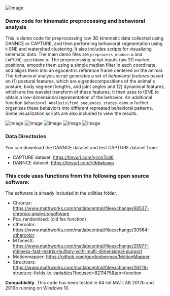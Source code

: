 ![Image](./Common/demo_figure.png)


### Demo code for kinematic preprocessing and behavioral analysis
This is demo code for preprocessing raw 3D kinematic data collected using DANNCE or CAPTURE, and then performing behavioral segmentation using t-SNE and watershed clustering. It also includes scripts for visualizing kinematic data. The main demo files are `preprocess_dannce.m` and `CAPTURE_quickdemo.m`. The preprocessing script inputs raw 3D marker positions, smooths them using a simple median filter in each coordinate, and aligns them into an egocentric reference frame centered on the animal.
The behavioral analysis script generates a set of *behavioral features* based on (1) postural features, which are eigendecompositions of the animal's posture, body segment lengths, and joint angles and (2) dynamical features, which are the wavelet transform of these features. It then uses to tSNE to obtain a low-dimensional representation of the behavior. An additional function `Behavioral_Analysis\find_sequences_states_demo.m` further organizes these behaviors into different repreated behavioral patterns. Some visualization scripts are also included to view the results.  

![Image](./Common/Supplemental_video_5_3.gif)
![Image](./Common/Supplemental_Video_6.gif)
![Image](./Common/Supplemental_Video_7.gif)
![Image](./Common/Supplemental_Video_8.gif)
![Image](./Common/Supplemental_Video_9.gif)

### Data Directories
You can download the DANNCE dataset and test CAPTURE dataset from:
- CAPTURE dataset: https://tinyurl.com/ycnn7cd6
- DANNCE dataset: https://tinyurl.com/y9dwkuwo

### This code uses functions from the following open source software:
The software is already included in the utilities folder. 
- Chronux: https://www.mathworks.com/matlabcentral/fileexchange/68537-chronux-analysis-software
- Pca_randomized: (old fex function)
- othercolor: https://www.mathworks.com/matlabcentral/fileexchange/30564-othercolor
- MTimesX: https://www.mathworks.com/matlabcentral/fileexchange/25977-mtimesx-fast-matrix-multiply-with-multi-dimensional-support
- Motionmapper: https://github.com/gordonberman/MotionMapper
- Structvars: https://www.mathworks.com/matlabcentral/fileexchange/26216-structure-fields-to-variables?focused=8211475&tab=function

**Compatibility**.
This code has been tested in 64-bit MATLAB 2017b and 2019b running on Windows 10.

